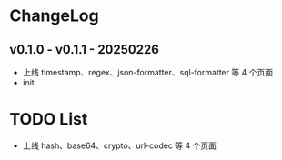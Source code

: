 # ChangeLog

##  v0.1.0 - v0.1.1 - 20250226
- 上线 timestamp、regex、json-formatter、sql-formatter 等 4 个页面
- init

# TODO List
- 上线 hash、base64、crypto、url-codec 等 4 个页面

